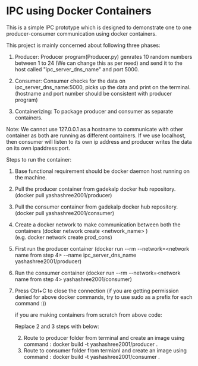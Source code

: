 # IPC using Docker Containers
This is a simple IPC prototype which is designed to demonstrate one to one producer-consumer communication using docker containers.

This project is mainly concerned about following three phases:

1. Producer:
    Producer program(Producer.py) genrates 10 random numbers between 1 to 24 (We can change this as per need) and send it to the host called "ipc_server_dns_name" and port 5000. 

2. Consumer:
   Consumer checks for the data on ipc_server_dns_name:5000, picks up the data and print on the terminal. (hostname and port number should be consistent with producer program)
   
3. Containerizing:
   To package producer and consumer as separate containers.



 Note:
  We cannot use 127.0.0.1 as a hostname to communicate with other container as both are running as different containers. If we use localhost, then consumer will listen to its own ip address and producer writes the data on its own ipaddress:port.



Steps to run the container:

1. Base functional requirement should be docker daemon host running on the machine.
2. Pull the producer container from gadekalp docker hub repository. (docker pull yashashree2001/producer)
3. Pull the consumer container from gadekalp docker hub repository. (docker pull yashashree2001/consumer)
4. Create a docker network to make communication between both the containers (docker network create <network_name> )  
      (e.g. docker network create prod_cons) 
5. First run the producer container (docker run --rm --network=<network name from step 4> --name ipc_server_dns_name yashashree2001/producer)
6. Run the consumer container (docker run --rm --network=<network name from step 4> yashashree2001/consumer)
7. Press Ctrl+C to close the connection
  (if you are getting permission denied for above docker commands, try to use sudo as a prefix for each command :))
  
    
    
    if you are making containers from scratch from above code: 
    
    Replace 2 and 3 steps with below:   
    
    2. Route to producer folder from terminal and create an image using command : docker build -t yashashree2001/producer .
    3. Route to consumer folder from termianl and create an image using command : docker build -t yashashree2001/consumer .
